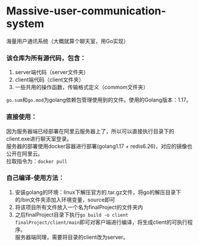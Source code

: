 # Massive-user-communication-system
海量用户通讯系统（大概就算个聊天室，用Go实现）
 
### 该仓库为所有源代码，包含：
1. server端代码（server文件夹）
2. client端代码（client文件夹）
3. 一些共用的操作函数，传输格式定义（commom文件夹）

`go.sum`和`go.mod`为golang依赖包管理使用到的文件。使用的Golang版本：1.17。

### 直接使用：
因为服务器端已经部署在阿里云服务器上了，所以可以直接执行目录下的client.exe进行聊天室登录。     
服务器的部署使用docker容器进行部署(golang1.17 + redis6.26)，对应的镜像也公开在阿里云。    
拉取指令为：```docker pull```


### 自己编译-使用方法：
1. 安装golang的环境：linux下解压官方的.tar.gz文件，将go的解压目录下的/bin文件夹添加入环境变量，source即可
2. 将该项目所有文件放入一个名为finalProject的文件夹内
3. 之后finalProject目录下执行```go build -o client finalProject/client/main```即可对客户端进行编译，将生成client的可执行程序。   
服务器端同理，需要将目录的client改为server。
